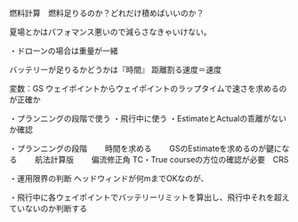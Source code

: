 燃料計算　燃料足りるのか？どれだけ積めばいいのか？

夏場とかはパフォマンス悪いので減らさなきゃいけない。


・ドローンの場合は重量が一緒


バッテリーが足りるかどうかは『時間』
距離割る速度＝速度

変数：GS
ウェイポイントからウェイポイントのラップタイムで速さを求めるのが正確か


・プランニングの段階で使う
・飛行中に使う
・EstimateとActualの乖離がないか確認


・プランニングの段階
　　時間を求める
　　GSのEstimateを求めるのが鍵になる
	　　航法計算版
	　　偏流修正角
	TC・True courseの方位の確認が必要　CRS
	
・運用限界の判断
		ヘッドウィンドが何mまでOKなのが、

・飛行中に各ウェイポイントでバッテリーリミットを算出し、飛行中それを超えていないのか判断する